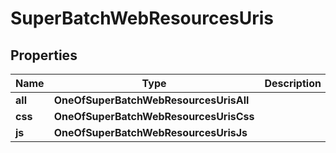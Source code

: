 # SuperBatchWebResourcesUris

## Properties
Name | Type | Description | Notes
------------ | ------------- | ------------- | -------------
**all** | **OneOfSuperBatchWebResourcesUrisAll** |  |  [optional]
**css** | **OneOfSuperBatchWebResourcesUrisCss** |  |  [optional]
**js** | **OneOfSuperBatchWebResourcesUrisJs** |  |  [optional]
